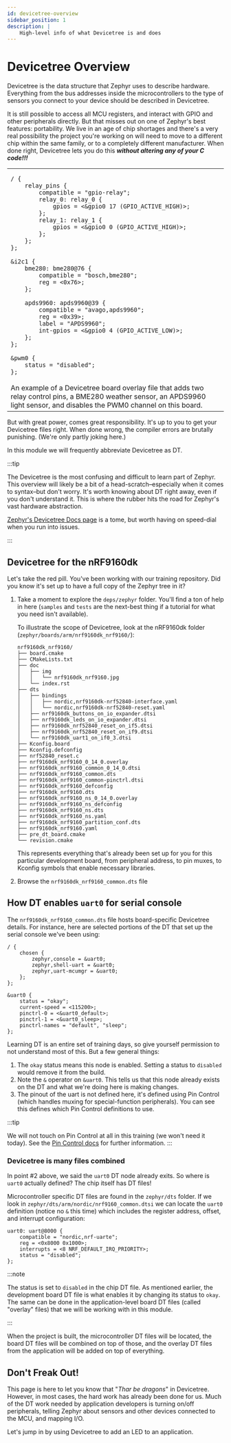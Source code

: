 ```yaml
---
id: devicetree-overview
sidebar_position: 1
description: |
    High-level info of what Devicetree is and does
---
```


# Devicetree Overview

Devicetree is the data structure that Zephyr uses to describe hardware.
Everything from the bus addresses inside the microcontrollers to the type of
sensors you connect to your device should be described in Devicetree.

It is still possible to access all MCU registers, and interact with GPIO and
other peripherals directly. But that misses out on one of Zephyr's best features:
portability. We live in an age of chip shortages and there's a very real
possibility the project you're working on will need to move to a different chip
within the same family, or to a completely different manufacturer. When done
right, Devicetree lets you do this ***without altering any of your C code!!!***

<table>
<tr><td>

```devicetree
/ {
	relay_pins {
		compatible = "gpio-relay";
		relay_0: relay_0 {
			gpios = <&gpio0 17 (GPIO_ACTIVE_HIGH)>;
		};
		relay_1: relay_1 {
			gpios = <&gpio0 0 (GPIO_ACTIVE_HIGH)>;
		};
	};
};

&i2c1 {
	bme280: bme280@76 {
		compatible = "bosch,bme280";
		reg = <0x76>;
	};

	apds9960: apds9960@39 {
		compatible = "avago,apds9960";
		reg = <0x39>;
		label = "APDS9960";
		int-gpios = <&gpio0 4 (GPIO_ACTIVE_LOW)>;
	};
};

&pwm0 {
	status = "disabled";
};
```

</td></tr>
<tr><td>
An example of a Devicetree board overlay file that adds two relay control pins,
a BME280 weather sensor, an APDS9960 light sensor, and disables the PWM0 channel
on this board.
</td></tr>
</table>

But with great power, comes great responsibility. It's up to you to get your
Devicetree files right. When done wrong, the compiler errors are brutally
punishing. (We're only partly joking here.)

In this module we will frequently abbreviate Devicetree as DT.

:::tip

The Devicetree is the most confusing and difficult to learn part of Zephyr. This
overview will likely be a bit of a head-scratch&ndash;especially when it comes
to syntax&ndash;but don't worry. It's worth knowing about DT right away, even if
you don't understand it. This is where the rubber hits the road for Zephyr's
vast hardware abstraction.

[Zephyr's Devicetree Docs
page](https://docs.zephyrproject.org/latest/build/dts/index.html) is a tome, but
worth having on speed-dial when you run into issues.

:::

## Devicetree for the nRF9160dk

Let's take the red pill. You've been working with our training repository. Did
you know it's set up to have a full copy of the Zephyr tree in it?

1. Take a moment to explore the `deps/zephyr` folder. You'll find a ton of help
   in here (`samples` and `tests` are the next-best thing if a tutorial for what
   you need isn't available).

    To illustrate the scope of Devicetree, look at the nRF9160dk folder
    (`zephyr/boards/arm/nrf9160dk_nrf9160/`):

    ```shell
    nrf9160dk_nrf9160/
    ├── board.cmake
    ├── CMakeLists.txt
    ├── doc
    │   ├── img
    │   │   └── nrf9160dk_nrf9160.jpg
    │   └── index.rst
    ├── dts
    │   ├── bindings
    │   │   ├── nordic,nrf9160dk-nrf52840-interface.yaml
    │   │   └── nordic,nrf9160dk-nrf52840-reset.yaml
    │   ├── nrf9160dk_buttons_on_io_expander.dtsi
    │   ├── nrf9160dk_leds_on_io_expander.dtsi
    │   ├── nrf9160dk_nrf52840_reset_on_if5.dtsi
    │   ├── nrf9160dk_nrf52840_reset_on_if9.dtsi
    │   └── nrf9160dk_uart1_on_if0_3.dtsi
    ├── Kconfig.board
    ├── Kconfig.defconfig
    ├── nrf52840_reset.c
    ├── nrf9160dk_nrf9160_0_14_0.overlay
    ├── nrf9160dk_nrf9160_common_0_14_0.dtsi
    ├── nrf9160dk_nrf9160_common.dts
    ├── nrf9160dk_nrf9160_common-pinctrl.dtsi
    ├── nrf9160dk_nrf9160_defconfig
    ├── nrf9160dk_nrf9160.dts
    ├── nrf9160dk_nrf9160_ns_0_14_0.overlay
    ├── nrf9160dk_nrf9160_ns_defconfig
    ├── nrf9160dk_nrf9160_ns.dts
    ├── nrf9160dk_nrf9160_ns.yaml
    ├── nrf9160dk_nrf9160_partition_conf.dts
    ├── nrf9160dk_nrf9160.yaml
    ├── pre_dt_board.cmake
    └── revision.cmake
    ```

    This represents everything that's already been set up for you for this
    particular development board, from peripheral address, to pin muxes, to Kconfig
    symbols that enable necessary libraries.

2. Browse the `nrf9160dk_nrf9160_common.dts` file


## How DT enables `uart0` for serial console

The `nrf9160dk_nrf9160_common.dts` file hosts board-specific Devicetree details.
For instance, here are selected portions of the DT that set up the serial
console we've been using:

```
/ {
    chosen {
        zephyr,console = &uart0;
        zephyr,shell-uart = &uart0;
        zephyr,uart-mcumgr = &uart0;
    };
};

&uart0 {
    status = "okay";
    current-speed = <115200>;
    pinctrl-0 = <&uart0_default>;
    pinctrl-1 = <&uart0_sleep>;
    pinctrl-names = "default", "sleep";
};
```

Learning DT is an entire set of training days, so give yourself permission to
not understand most of this. But a few general things:

1. The `okay` status means this node is enabled. Setting a status to `disabled`
   would remove it from the build.
2. Note the `&` operator on `&uart0`. This tells us that this node already
   exists on the DT and what we're doing here is making changes.
3. The pinout of the uart is not defined here, it's defined using Pin Control
   (which handles muxing for special-function peripherals). You can see this
   defines which Pin Control definitions to use.

  :::tip

  We will not touch on Pin Control at all in this training (we won't need it
  today). See the [Pin Control
  docs](https://docs.zephyrproject.org/latest/hardware/pinctrl/index.html) for
  further information.
  :::

### Devicetree is many files combined

In point #2 above, we said the `uart0` DT node already exits. So where is
`uart0` actually defined? The chip itself has DT files!

Microcontroller specific DT files are found in the `zephyr/dts` folder. If we
look in `zephyr/dts/arm/nordic/nrf9160_common.dtsi` we can locate the `uart0`
definition (notice no `&` this time) which includes the register address,
offset, and interrupt configuration:

```
uart0: uart@8000 {
	compatible = "nordic,nrf-uarte";
	reg = <0x8000 0x1000>;
	interrupts = <8 NRF_DEFAULT_IRQ_PRIORITY>;
	status = "disabled";
};
```

:::note

The status is set to `disabled` in the chip DT file. As mentioned earlier, the
development board DT file is what enables it by changing its status to `okay`.
The same can be done in the application-level board DT files (called "overlay"
files) that we will be working with in this module.

:::

When the project is built, the microcontroller DT files will be located, the
board DT files will be combined on top of those, and the overlay DT files from
the application will be added on top of everything.

## Don't Freak Out!

This page is here to let you know that "*Thar be dragons*" in Devicetree. However,
in most cases, the hard work has already been done for us. Much of the DT work
needed by application developers is turning on/off peripherals, telling Zephyr
about sensors and other devices connected to the MCU, and mapping I/O.

Let's jump in by using Devicetree to add an LED to an application.

